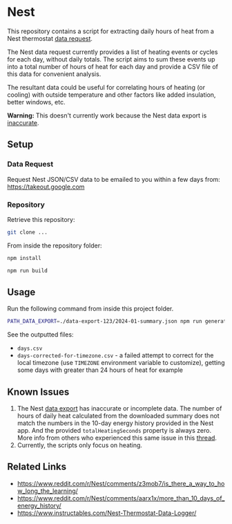 # Nest

This repository contains a script for extracting daily hours of heat from a Nest thermostat [data request](#data-request).

The Nest data request currently provides a list of heating events or cycles for each day, without daily totals. The script aims to sum these events up into a total number of hours of heat for each day and provide a CSV file of this data for convenient analysis.

The resultant data could be useful for correlating hours of heating (or cooling) with outside temperature and other factors like added insulation, better windows, etc.

**Warning:** This doesn't currently work because the Nest data export is [inaccurate](#known-issues).

## Setup

### Data Request

Request Nest JSON/CSV data to be emailed to you within a few days from: <https://takeout.google.com>

### Repository

Retrieve this repository:

```sh
git clone ...
```

From inside the repository folder:

```sh
npm install
```

```sh
npm run build
```

## Usage

Run the following command from inside this project folder.

```sh
PATH_DATA_EXPORT=./data-export-123/2024-01-summary.json npm run generate
```

See the outputted files:

* `days.csv`
* `days-corrected-for-timezone.csv` - a failed attempt to correct for the local timezone (use `TIMEZONE` environment variable to customize), getting some days with greater than 24 hours of heat for example

## Known Issues

1. The Nest [data export](#data-request) has inaccurate or incomplete data. The number of hours of daily heat calculated from the downloaded summary does not match the numbers in the 10-day energy history provided in the Nest app. And the provided `totalHeatingSeconds` property is always zero. More info from others who experienced this same issue in this [thread](https://www.googlenestcommunity.com/t5/Nest-Thermostats/download-nest-thermostat-data/td-p/45703).
2. Currently, the scripts only focus on heating.

## Related Links

* <https://www.reddit.com/r/Nest/comments/z3mob7/is_there_a_way_to_how_long_the_learning/>
* <https://www.reddit.com/r/Nest/comments/aarx1x/more_than_10_days_of_energy_history/>
* <https://www.instructables.com/Nest-Thermostat-Data-Logger/>
